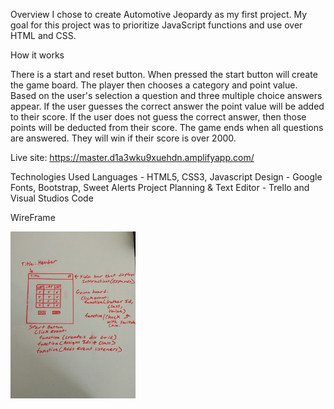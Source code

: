 Overview
I chose to create Automotive Jeopardy as my first project.
My goal for this project was to prioritize JavaScript functions and use over HTML and CSS.

How it works

There is a start and reset button.
When pressed the start button will create the game board.
The player then chooses a category and point value.
Based on the user's selection a question and three multiple choice answers appear.
If the user guesses the correct answer the point value will be added to their score.
If the user does not guess the correct answer, then those points will be deducted from their score.
The game ends when all questions are answered. They will win if their score is over 2000.

Live site: https://master.d1a3wku9xuehdn.amplifyapp.com/

Technologies Used
Languages - HTML5, CSS3, Javascript
Design - Google Fonts, Bootstrap, Sweet Alerts
Project Planning & Text Editor - Trello and Visual Studios Code

WireFrame

<img src="/images/project1_wireFrame.JPG" width="200px">